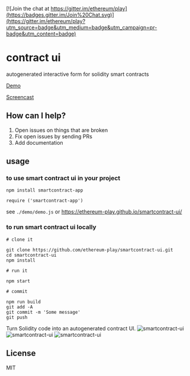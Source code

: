 [![Join the chat at https://gitter.im/ethereum/play](https://badges.gitter.im/Join%20Chat.svg)](https://gitter.im/ethereum/play?utm_source=badge&utm_medium=badge&utm_campaign=pr-badge&utm_content=badge)

# contract ui

autogenerated interactive form for solidity smart contracts

[Demo](https://ethereum-play.github.io/smartcontract-ui/)

[Screencast](https://www.loom.com/share/eda49b7304bf4e568b83f90d4b99a813)

## How can I help?

1. Open issues on things that are broken
2. Fix open issues by sending PRs
3. Add documentation

## usage

### to use smart contract ui in your project

`npm install smartcontract-app`

`require ('smartcontract-app')`

see `./demo/demo.js` or https://ethereum-play.github.io/smartcontract-ui/

### to run smart contract ui locally

```
# clone it

git clone https://github.com/ethereum-play/smartcontract-ui.git
cd smartcontract-ui
npm install

# run it

npm start

# commit

npm run build
git add -A
git commit -m 'Some message'
git push

```

Turn Solidity code into an autogenerated contract UI.
![smartcontract-ui](https://i.imgur.com/PF9UHzG.png)
![smartcontract-ui](https://i.imgur.com/TDoJd8R.png)
![smartcontract-ui](https://i.imgur.com/xutIcX0.png)

## License

MIT
